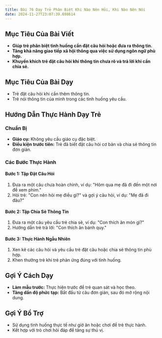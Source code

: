 ```yaml
---
title: Bài 76 Dạy Trẻ Phân Biệt Khi Nào Nên Hỏi, Khi Nào Nên Nói
date: 2024-11-27T23:07:39.698614
---
```


## Mục Tiêu Của Bài Viết
- **Giúp trẻ phân biệt tình huống cần đặt câu hỏi hoặc đưa ra thông tin.**
- **Tăng khả năng giao tiếp xã hội thông qua việc sử dụng ngôn ngữ phù hợp.**
- **Khuyến khích trẻ đặt câu hỏi khi thông tin chưa rõ và trả lời khi cần chia sẻ.**

## Mục Tiêu Của Bài Dạy
- Trẻ đặt câu hỏi khi cần thêm thông tin.
- Trẻ nói thông tin của mình trong các tình huống yêu cầu.

## Hướng Dẫn Thực Hành Dạy Trẻ

### Chuẩn Bị
- **Giáo cụ:** Không yêu cầu giáo cụ đặc biệt.
- **Điều kiện trước tiên:** Trẻ đã biết đặt câu hỏi cơ bản và chia sẻ thông tin đơn giản.

### Các Bước Thực Hành
#### Bước 1: Tập Đặt Câu Hỏi
1. Đưa ra một câu chưa hoàn chỉnh, ví dụ: "Hôm qua mẹ đã đi đến một nơi để xem phim."
2. Hỏi trẻ: "Con nên hỏi mẹ điều gì?" và gợi ý câu hỏi, ví dụ: "Mẹ đã đi đâu?"

#### Bước 2: Tập Chia Sẻ Thông Tin
1. Đưa ra một câu yêu cầu trẻ chia sẻ, ví dụ: "Con thích ăn món gì?"
2. Hướng dẫn trẻ trả lời: "Con thích ăn bánh quy."

#### Bước 3: Thực Hành Ngẫu Nhiên
1. Xen kẽ các câu hỏi và yêu cầu trẻ đặt câu hoặc chia sẻ thông tin phù hợp.
2. Khen thưởng trẻ khi trẻ phản ứng đúng với tình huống.

## Gợi Ý Cách Dạy
- **Làm mẫu trước:** Thực hiện trước để trẻ quan sát và học theo.
- **Tăng dần độ phức tạp:** Bắt đầu từ câu đơn giản, sau đó mở rộng nội dung.

## Gợi Ý Bổ Trợ
- Sử dụng tình huống thực tế như giờ ăn hoặc chơi để trẻ thực hành.
- Kết hợp với trò chơi hỏi đáp để tăng sự thú vị.
